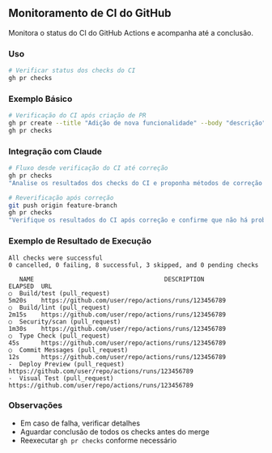 ## Monitoramento de CI do GitHub

Monitora o status do CI do GitHub Actions e acompanha até a conclusão.

### Uso

```bash
# Verificar status dos checks do CI
gh pr checks
```

### Exemplo Básico

```bash
# Verificação do CI após criação de PR
gh pr create --title "Adição de nova funcionalidade" --body "descrição"
gh pr checks
```

### Integração com Claude

```bash
# Fluxo desde verificação do CI até correção
gh pr checks
"Analise os resultados dos checks do CI e proponha métodos de correção se houver itens com falha"

# Reverificação após correção
git push origin feature-branch
gh pr checks
"Verifique os resultados do CI após correção e confirme que não há problemas"
```

### Exemplo de Resultado de Execução

```
All checks were successful
0 cancelled, 0 failing, 8 successful, 3 skipped, and 0 pending checks

   NAME                                    DESCRIPTION                ELAPSED  URL
○  Build/test (pull_request)                                          5m20s    https://github.com/user/repo/actions/runs/123456789
○  Build/lint (pull_request)                                          2m15s    https://github.com/user/repo/actions/runs/123456789
○  Security/scan (pull_request)                                       1m30s    https://github.com/user/repo/actions/runs/123456789
○  Type Check (pull_request)                                          45s      https://github.com/user/repo/actions/runs/123456789
○  Commit Messages (pull_request)                                     12s      https://github.com/user/repo/actions/runs/123456789
-  Deploy Preview (pull_request)                                               https://github.com/user/repo/actions/runs/123456789
-  Visual Test (pull_request)                                                  https://github.com/user/repo/actions/runs/123456789
```

### Observações

- Em caso de falha, verificar detalhes
- Aguardar conclusão de todos os checks antes do merge
- Reexecutar `gh pr checks` conforme necessário
